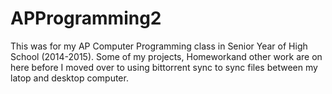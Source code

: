 # APProgramming2
This was for my AP Computer Programming class in Senior Year of High School (2014-2015). Some of my projects, Homeworkand other work are on here before I moved over to using bittorrent sync to sync files between my latop and desktop computer.
